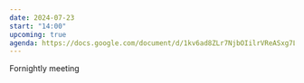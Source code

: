 ```yaml
---
date: 2024-07-23
start: "14:00"
upcoming: true
agenda: https://docs.google.com/document/d/1kv6ad8ZLr7NjbOIilrVReASxg7LR45CoaXs8aznpDV4/edit
---
```

Fornightly meeting